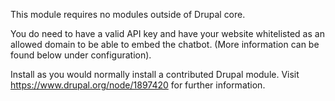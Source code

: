 This module requires no modules outside of Drupal core.

You do need to have a valid API key and have your website whitelisted as an allowed domain to be able to embed the chatbot. (More information can be found below under configuration).

Install as you would normally install a contributed Drupal module. Visit <https://www.drupal.org/node/1897420> for further information.
